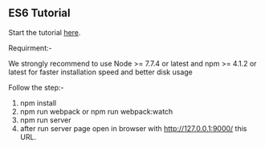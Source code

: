 ## ES6 Tutorial

Start the tutorial [here](http://ccoenraets.github.io/es6-tutorial).


Requirment:- 

We strongly recommend to use Node >= 7.7.4 or latest and npm >= 4.1.2 or latest for faster installation speed and better disk usage


Follow the step:-
 
1. npm install
2. npm run webpack or npm run webpack:watch
3. npm run server
4. after run server page open in browser with http://127.0.0.1:9000/ this URL.